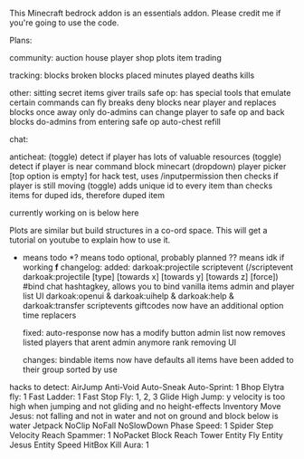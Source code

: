 This Minecraft bedrock addon is an essentials addon. Please credit me if you're going to use the code.

Plans:

community:
    auction house
    player shop
    plots
    item trading

tracking:
    blocks broken
    blocks placed
    minutes played
    deaths
    kills

other:
    sitting
    secret items giver
    trails
    safe op:
        has special tools that emulate certain commands
        can fly
        breaks deny blocks near player and replaces blocks once away
        only do-admins can change player to safe op and back
        blocks do-admins from entering safe op
    auto-chest refill



chat:
    
    
anticheat:
    (toggle) detect if player has lots of valuable resources
    (toggle) detect if player is near command block minecart
    (dropdown) player picker [top option is empty] for hack test, uses /inputpermission then checks if player is still moving
    (toggle) adds unique id to every item than checks items for duped ids, therefore duped item


currently working on is below here

Plots are similar but build structures in a co-ord space. This will get a tutorial on youtube to explain how to use it.


* means todo 
*? means todo optional, probably planned
?? means idk if working
<b>f</b>
changelog:
    added:
        darkoak:projectile scriptevent (/scriptevent darkoak:projectile [type] [towards x] [towards y] [towards z] [force])
        #bind chat hashtagkey, allows you to bind vanilla items
        admin and player list UI
        darkoak:openui & darkoak:uihelp & darkoak:help & darkoak:transfer scriptevents
        giftcodes now have an additional option
        time replacers


    fixed:
        auto-response now has a modify button
        admin list now removes listed players that arent admin anymore
        rank removing UI


    changes:
        bindable items now have defaults
        all items have been added to their group sorted by use



hacks to detect:
AirJump
Anti-Void
Auto-Sneak
Auto-Sprint: 1
Bhop
Elytra fly: 1
Fast Ladder: 1
Fast Stop
Fly: 1, 2, 3
Glide
High Jump: y velocity is too high when jumping and not gliding and no height-effects
Inventory Move
Jesus: not falling and not in water and not on ground and block below is water
Jetpack
NoClip
NoFall
NoSlowDown
Phase
Speed: 1
Spider
Step
Velocity
Reach
Spammer: 1
NoPacket
Block Reach
Tower
Entity Fly
Entity Jesus
Entity Speed
HitBox
Kill Aura: 1
